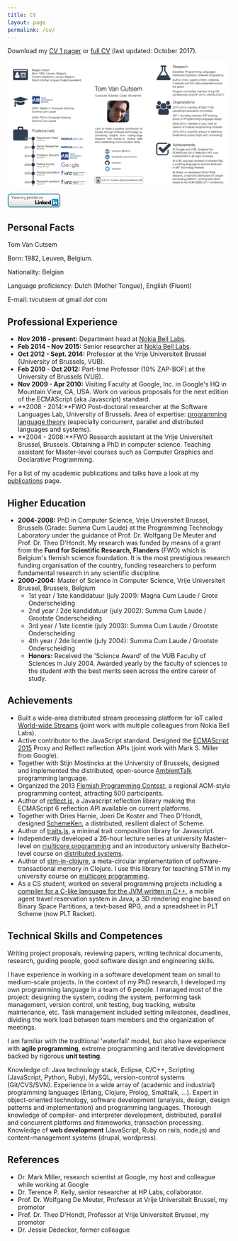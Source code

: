 ```yaml
---
title: CV
layout: page
permalink: /cv/
---
```

Download my [CV 1 pager](/assets/cv1p.pdf) or [full CV](/assets/cv.pdf) (last updated: October 2017).

<a href="/assets/cv1p.png"><img src="/assets/cv1p.png" alt="CV 1-pager" width="500px"/></a>

[![View my LinkedIn Profile](/assets/btn_viewmy_120x33.png)](http://be.linkedin.com/in/tomvc)

## Personal Facts

Tom Van Cutsem

Born: 1982, Leuven, Belgium.

Nationality: Belgian

Language proficiency: Dutch (Mother Tongue), English (Fluent)

E-mail: tvcutsem _at_ gmail _dot_ com

## Professional Experience

*   **Nov 2016 - present:** Department head at [Nokia Bell Labs](https://bell-labs.com/).
*   **Feb 2014 - Nov 2015:** Senior researcher at [Nokia Bell Labs](https://bell-labs.com/).
*   **Oct 2012 - Sept. 2014:** Professor at the Vrije Universiteit Brussel (University of Brussels, VUB).
*   **Feb 2010 - Oct 2012:** Part-time Professor (10% ZAP-BOF) at the University of Brussels (VUB).
*   **Nov 2009 - Apr 2010:** Visiting Faculty at Google, Inc. in Google's HQ in Mountain View, CA, USA. Work on various proposals for the next edition of the ECMAScript (aka Javascript) standard.
*   **2008 - 2014:**FWO Post-doctoral researcher at the Software Languages Lab, University of Brussels. Area of expertise: [programming language theory](http://en.wikipedia.org/wiki/Programming_language_theory) (especially concurrent, parallel and distributed languages and systems).
*   **2004 - 2008:**FWO Research assistant at the Vrije Universiteit Brussel, Brussels. Obtaining a PhD in computer science. Teaching assistant for Master-level courses such as Computer Graphics and Declarative Programming.

For a list of my academic publications and talks have a look at my [publications](/publications) page.

## Higher Education

*   **2004-2008:** PhD in Computer Science, Vrije Universiteit Brussel, Brussels (Grade: Summa Cum Laude) at the Programming Technology Laboratory under the guidance of Prof. Dr. Wolfgang De Meuter and Prof. Dr. Theo D'Hondt. My research was funded by means of a grant from the **Fund for Scientific Research, Flanders** (FWO) which is Belgium's flemish science foundation. It is the most prestigious research funding organisation of the country, funding researchers to perform fundamental research in any scientific discipline.
*   **2000-2004:** Master of Science in Computer Science, Vrije Universiteit Brussel, Brussels, Belgium
    *   1st year / 1ste kandidatuur (july 2001): Magna Cum Laude / Grote Onderscheiding
    *   2nd year / 2de kandidatuur (july 2002): Summa Cum Laude / Grootste Onderscheiding
    *   3rd year / 1ste licentie (july 2003): Summa Cum Laude / Grootste Onderscheiding
    *   4th year / 2de licentie (july 2004): Summa Cum Laude / Grootste Onderscheiding
    *   **Honors:** Received the 'Science Award' of the VUB Faculty of Sciences in July 2004\. Awarded yearly by the faculty of sciences to the student with the best merits seen across the entire career of study.

## Achievements

*   Built a wide-area distributed stream processing platform for IoT called [World-wide Streams](https://www.worldwidestreams.io/) (joint work with multiple colleagues from Nokia Bell Labs).
*   Active contributor to the JavaScript standard. Designed the [ECMAScript 2015](http://www.ecma-international.org/ecma-262/6.0/) Proxy and Reflect reflection APIs (joint work with Mark S. Miller from Google).
*   Together with Stijn Mostinckx at the University of Brussels, designed and implemented the distributed, open-source [AmbientTalk](http://soft.vub.ac.be/amop/) programming language.
*   Organized the 2013 [Flemish Programming Contest](http://www.vlaamseprogrammeerwedstrijd.be/2013/), a regional ACM-style programming contest, attracting 500 participants.
*   Author of [reflect.js](https://github.com/tvcutsem/harmony-reflect), a Javascript reflection library making the ECMAScript 6 reflection API available on current platforms.
*   Together with Dries Harnie, Joeri De Koster and Theo D'Hondt, designed [SchemeKen](https://github.com/tvcutsem/schemeken), a distributed, resilient dialect of Scheme.
*   Author of [traits.js](https://github.com/traitsjs/traits.js), a minimal trait composition library for Javascript.
*   Independently developed a 26-hour lecture series at university Master-level on [multicore programming](http://soft.vub.ac.be/~tvcutsem/multicore/) and an introductory university Bachelor-level course on [distributed systems](http://soft.vub.ac.be/~tvcutsem/distsys/).
*   Author of [stm-in-clojure](https://github.com/tvcutsem/stm-in-clojure), a meta-circular implementation of software-transactional memory in Clojure. I use this library for teaching STM in my university course on [multicore programming](http://soft.vub.ac.be/~tvcutsem/multicore/).
*   As a CS student, worked on several programming projects including a [compiler for a C-like language for the JVM written in C++](https://github.com/tvcutsem/tinyc), a mobile agent travel reservation system in Java, a 3D rendering engine based on Binary Space Partitions, a text-based RPG, and a spreadsheet in PLT Scheme (now PLT Racket).

## Technical Skills and Competences

Writing project proposals, reviewing papers, writing technical documents, research, guiding people, good software design and engineering skills.

I have experience in working in a software development team on small to medium-scale projects. In the context of my PhD research, I developed my own programming language in a team of 6 people. I managed most of the project: designing the system, coding the system, performing task management, version control, unit testing, bug tracking, website maintenance, etc. Task management included setting milestones, deadlines, dividing the work load between team members and the organization of meetings.

I am familiar with the traditional 'waterfall' model, but also have experience with **agile programming**, extreme programming and iterative development backed by rigorous **unit testing**.

Knowledge of: Java technology stack, Eclipse, C/C++, Scripting (JavaScript, Python, Ruby), MySQL, version-control systems (Git/CVS/SVN). Experience in a wide array of (academic and industrial) programming languages (Erlang, Clojure, Prolog, Smalltalk, ...). Expert in object-oriented technology, software development (analysis, design, design patterns and implementation) and programming languages. Thorough knowledge of compiler- and interpreter development, distributed, parallel and concurrent platforms and frameworks, transaction processing. Knowledge of **web development** (JavaScript, Ruby on rails, node.js) and content-management systems (drupal, wordpress).

## References

*   Dr. Mark Miller, research scientist at Google, my host and colleague while working at Google
*   Dr. Terence P. Kelly, senior researcher at HP Labs, collaborator.
*   Prof. Dr. Wolfgang De Meuter, Professor at Vrije Universiteit Brussel, my promotor
*   Prof. Dr. Theo D'Hondt, Professor at Vrije Universiteit Brussel, my promotor
*   Dr. Jessie Dedecker, former colleague